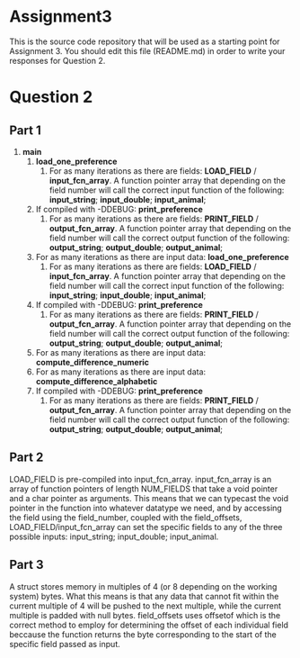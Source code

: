 # Assignment3

This is the source code repository that will be used as a starting point for Assignment 3. You should edit this file (README.md) in order to write your responses for Question 2.

# Question 2

## Part 1
1. **main**
	1. **load_one_preference**
		1. For as many iterations as there are fields: **LOAD_FIELD** / **input_fcn_array**. A function pointer array that depending on the field number will call the correct input function of the following: **input_string**; **input_double**; **input_animal**;
	1. If compiled with -DDEBUG: **print_preference**
		1. For as many iterations as there are fields: **PRINT_FIELD** / **output_fcn_array**. A function pointer array that depending on the field number will call the correct output function of the following: **output_string**; **output_double**; **output_animal**;
	1. For as many iterations as there are input data: **load_one_preference**
		1. For as many iterations as there are fields: **LOAD_FIELD** / **input_fcn_array**. A function pointer array that depending on the field number will call the correct input function of the following: **input_string**; **input_double**; **input_animal**;
	1. If compiled with -DDEBUG: **print_preference**
		1. For as many iterations as there are fields: **PRINT_FIELD** / **output_fcn_array**. A function pointer array that depending on the field number will call the correct output function of the following: **output_string**; **output_double**; **output_animal**;
	1. For as many iterations as there are input data: **compute_difference_numeric**
	1. For as many iterations as there are input data: **compute_difference_alphabetic**
	1. If compiled with -DDEBUG: **print_preference**
		1. For as many iterations as there are fields: **PRINT_FIELD** / **output_fcn_array**. A function pointer array that depending on the field number will call the correct output function of the following: **output_string**; **output_double**; **output_animal**;
		
## Part 2
LOAD_FIELD is pre-compiled into input_fcn_array. input_fcn_array is an array of function pointers of length NUM_FIELDS that take a void pointer and a char pointer as arguments.
This means that we can typecast the void pointer in the function into whatever datatype we need, and by accessing the field using the field_number, coupled with the field_offsets, LOAD_FIELD/input_fcn_array can set the specific fields to any of the three possible inputs: input_string; input_double; input_animal.

## Part 3
A struct stores memory in multiples of 4 (or 8 depending on the working system) bytes. What this means is that any data that cannot fit within the current multiple of 4 will be pushed to the next multiple, while the current multiple is padded with null bytes.
field_offsets uses offsetof which is the correct method to employ for determining the offset of each individual field beccause the function returns the byte corresponding to the start of the specific field passed as input.